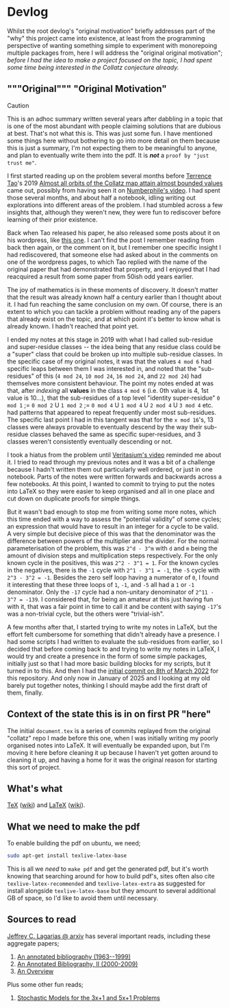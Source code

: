 # Devlog
Whilst the root devlog's "original motivation" briefly addresses part of the "why" this project came into existence, at least from the programming perspective of wanting something simple to experiment with monorepoing multiple packages from, here I will address the "original original motivation"; _before I had the idea to make a project focused on the topic, I had spent some time being interested in the Collatz conjecture already._

## """Original""" "Original Motivation"
> [!CAUTION]
> This is an adhoc summary written several years after dabbling in a topic that is one of the most abundant with people claiming solutions that are dubious at best. That's not what this is. This was just some fun. I have mentioned some things here without bothering to go into more detail on them because this is just a summary, I'm not expecting them to be meaningful to anyone, and plan to eventually write them into the pdf. It is _**not**_ a `proof by "just trust me"`.

I first started reading up on the problem several months before [Terrence Tao](https://arxiv.org/search/math?searchtype=author&query=Tao,+T)'s 2019 [Almost all orbits of the Collatz map attain almost bounded values](https://arxiv.org/abs/1909.03562) came out, possibly from having seen it on [Numberphile's video](https://www.youtube.com/watch?v=5mFpVDpKX70). I had spent those several months, and about half a notebook, idling writing out explorations into different areas of the problem. I had stumbled across a few insights that, although they weren't new, they were fun to rediscover before learning of their prior existence.

Back when Tao released his paper, he also released some posts about it on his wordpress, like [this one](https://terrytao.wordpress.com/2019/09/10/almost-all-collatz-orbits-attain-almost-bounded-values/). I can't find the post I remember reading from back then again, or the comment on it, but I remember one specific insight I had rediscovered, that someone else had asked about in the comments on one of the wordpress pages, to which Tao replied with the name of the original paper that had demonstrated that property, and I enjoyed that I had reacquired a result from some paper from 50ish odd years earlier.

The joy of mathematics is in these moments of discovery. It doesn't matter that the result was already known half a century earlier than I thought about it. I had fun reaching the same conclusion on my own. Of course, there is an extent to which you can tackle a problem without reading any of the papers that already exist on the topic, and at which point it's better to know what is already known. I hadn't reached that point yet.

I ended my notes at this stage in 2019 with what I had called sub-residue and super-residue classes -- the idea being that any residue class could be a "super" class that could be broken up into multiple sub-residue classes. In the specific case of my original notes, it was that the values `4 mod 6` had specific leaps between them I was interested in, and noted that the "sub-residues" of this (`4 mod 24`, `10 mod 24`, `16 mod 24`, and `22 mod 24`) had themselves more consistent behaviour. The point my notes ended at was that, after _indexing_ all **values** in the class `4 mod 6` (i.e. 0th value is 4, 1st value is 10...), that the sub-residues of a top level "identity super-residue" `0 mod 1` ;= `0 mod 2` U `1 mod 2` ;= `0 mod 4` U `1 mod 4` U `2 mod 4` U `3 mod 4` etc. had patterns that appeared to repeat frequently under most sub-residues. The specific last point I had in this tangent was that for the `x mod 16`'s, 13 classes were always provable to eventually descend by the way their sub-residue classes behaved the same as specific super-residues, and 3 classes weren't consistently eventually descending or not.

I took a hiatus from the problem until [Veritasium's video](https://www.youtube.com/watch?v=094y1Z2wpJg) reminded me about it.  I tried to read through my previous notes and it was a bit of a challenge because I hadn't written them out particularly well ordered, or just in one notebook. Parts of the notes were written forwards and backwards across a few notebooks. At this point, I wanted to commit to trying to put the notes into LaTeX so they were easier to keep organised and all in one place and cut down on duplicate proofs for simple things.

But it wasn't bad enough to stop me from writing some more notes, which this time ended with a way to assess the "potential validity" of some cycles; an expression that would have to result in an integer for a cycle to be valid. A very simple but decisive piece of this was that the denominator was the difference between powers of the multiplier and the divider. For the normal parameterisation of the problem, this was `2^d - 3^m` with `d` and `m` being the amount of division steps and multiplication steps respectively. For the only known cycle in the positives, this was `2^2 - 3^1 = 1`. For the known cycles in the negatives, there is the `-1` cycle with `2^1 - 3^1 = -1`,  the `-5` cycle with `2^3 - 3^2 = -1`. Besides the zero self loop having a numerator of `0`, I found it interesting that these three loops of `1`, `-1`, and `-5` all had a `1` or `-1` denominator. Only the `-17` cycle had a non-unitary denominator of `2^11 - 3^7 = -139`. I considered that, for being an amateur at this just having fun with it, that was a fair point in time to call it and be content with saying `-17`'s was a non-trivial cycle, but the others were "trivial-ish".

A few months after that, I started trying to write my notes in LaTeX, but the effort felt cumbersome for something that didn't already have a presence. I had some scripts I had written to evaluate the sub-residues from earlier, so I decided that before coming back to and trying to write my notes in LaTeX, I would try and create a presence in the form of some simple packages, initially just so that I had more basic building blocks for my scripts, but it turned in to this. And then I had the [initial commit on 8th of March 2022](https://github.com/Skenvy/Collatz/commit/01efc0533ab002f19d68aae14476cc6843308091) for this repository. And only now in January of 2025 and I looking at my old barely put together notes, thinking I should maybe add the first draft of them, finally.

## Context of the state this is in on first PR "here"
The initial `document.tex` is a series of commits replayed from the original "collatz" repo I made before this one, when I was initially writing my poorly organised notes into LaTeX. It will eventually be expanded upon, but I'm moving it here before cleaning it up because I haven't yet gotten around to cleaning it up, and having a home for it was the original reason for starting this sort of project.

## What's what
[TeX](https://tug.org/) ([wiki](https://en.wikipedia.org/wiki/TeX)) and [LaTeX](https://www.latex-project.org/) ([wiki](https://en.wikipedia.org/wiki/LaTeX)).

## What we need to make the pdf
To enable building the pdf on ubuntu, we need;
```bash
sudo apt-get install texlive-latex-base
```
This is all we _need_ to `make pdf` and get the generated pdf, but it's worth knowing that searching around for how to build pdf's, sites often also cite `texlive-latex-recommended` and `texlive-latex-extra` as suggested for install alongside `texlive-latex-base` but they amount to several additional GB of space, so I'd like to avoid them until necessary.

## Sources to read
[Jeffrey C. Lagarias @ arxiv](https://arxiv.org/search/math?searchtype=author&query=Lagarias,+J+C) has several important reads, including these aggregate papers;
1. [An annotated bibliography (1963--1999)](https://arxiv.org/abs/math/0309224)
1. [An Annotated Bibliography, II (2000-2009)](https://arxiv.org/abs/math/0608208)
1. [An Overview](https://arxiv.org/abs/2111.02635)

Plus some other fun reads;
1. [Stochastic Models for the 3x+1 and 5x+1 Problems](https://arxiv.org/abs/0910.1944)
